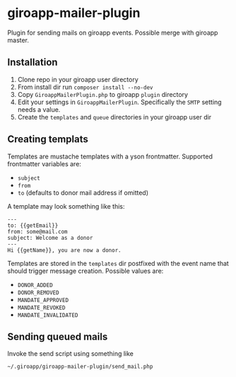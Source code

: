# giroapp-mailer-plugin

Plugin for sending mails on giroapp events. Possible merge with giroapp master.

## Installation

1. Clone repo in your giroapp user directory
1. From install dir run `composer install --no-dev`
1. Copy `GiroappMailerPlugin.php` to giroapp `plugin` directory
1. Edit your settings in `GiroappMailerPlugin`. Specifically the `SMTP` setting
   needs a value.
1. Create the `templates` and `queue` directories in your giroapp user dir

## Creating templats

Templates are mustache templates with a yson frontmatter. Supported frontmatter
variables are:

* `subject`
* `from`
* `to` (defaults to donor mail address if omitted)

A template may look something like this:

```
---
to: {{getEmail}}
from: some@mail.com
subject: Welcome as a donor
---
Hi {{getName}}, you are now a donor.
```

Templates are stored in the `templates` dir postfixed with the event name
that should trigger message creation. Possible values are:

* `DONOR_ADDED`
* `DONOR_REMOVED`
* `MANDATE_APPROVED`
* `MANDATE_REVOKED`
* `MANDATE_INVALIDATED`

## Sending queued mails

Invoke the send script using something like

```shell
~/.giroapp/giroapp-mailer-plugin/send_mail.php
```
